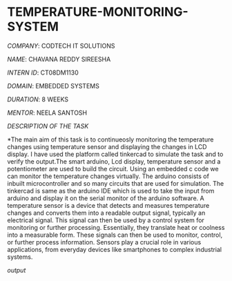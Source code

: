 # TEMPERATURE-MONITORING-SYSTEM

*COMPANY*: CODTECH IT SOLUTIONS

*NAME*: CHAVANA REDDY SIREESHA

*INTERN ID*: CT08DM1130

*DOMAIN*: EMBEDDED SYSTEMS

*DURATION*: 8 WEEKS

*MENTOR*: NEELA SANTOSH

*DESCRIPTION OF THE TASK*

*The main aim of this task is to continueosly monitoring the temperature changes using temperature sensor and displaying the changes in LCD display. I have used the platform called tinkercad to simulate the task and to verify the output.The smart arduino, Lcd display, temperature sensor and a potentiometer are used to build the circuit. Using an embedded c code we can monitor the temperature changes virtually. The arduino consists  of inbuilt microcontroller and so many circuits that are used for simulation. The tinkercad is same as the arduino IDE which is used to take the input from arduino and display it on the serial monitor of the arduino software. A temperature sensor is a device that detects and measures temperature changes and converts them into a readable output signal, typically an electrical signal. This signal can then be used by a control system for monitoring or further processing. Essentially, they translate heat or coolness into a measurable form. These signals can then be used to monitor, control, or further process information. Sensors play a crucial role in various applications, from everyday devices like smartphones to complex industrial systems. 

*output*


